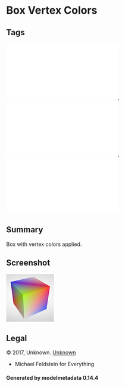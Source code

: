 # Box Vertex Colors

## Tags

![core](../../Models-core.md), ![issues](../../Models-issues.md), ![testing](../../Models-testing.md)

## Summary

Box with vertex colors applied.

## Screenshot

![screenshot](screenshot/screenshot.png)

## Legal

&copy; 2017, Unknown. [Unknown]()

 - Michael Feldstein for Everything

#### Generated by modelmetadata 0.14.4